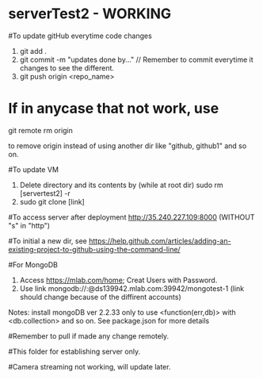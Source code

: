 # serverTest2 - WORKING
#To update gitHub everytime code changes
  1. git add .
  2. git commit -m "updates done by..."  // Remember to commit everytime it changes to see the different.
  3. git push origin <repo_name>
  
# If in anycase that not work, use
  git remote rm origin
  
  to remove origin instead of using another dir like "github, github1" and so on.
  
#To update VM
  1. Delete directory and its contents by (while at root dir)
    sudo rm [servertest2] -r
  2. sudo git clone [link]
  
#To access server after deployment
http://35.240.227.109:8000 (WITHOUT "s" in "http")

#To initial a new dir, see https://help.github.com/articles/adding-an-existing-project-to-github-using-the-command-line/

#For MongoDB
  1. Access https://mlab.com/home; Creat Users with Password.
  2. Use link mongodb://<dbuser>:<dbpassword>@ds139942.mlab.com:39942/mongotest-1 (link should change because of the diffirent accounts)
  
  Notes: install mongoDB ver 2.2.33 only to use <function(err,db)> with <db.collection> and so on.
  See package.json for more details


#Remember to pull if made any change remotely.

#This folder for establishing server only.

#Camera streaming not working, will update later.

